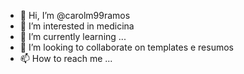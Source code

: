 - 👋 Hi, I’m @carolm99ramos
- 👀 I’m interested in medicina
- 🌱 I’m currently learning ...
- 💞️ I’m looking to collaborate on templates e resumos
- 📫 How to reach me ...

<!---
carolm99ramos/carolm99ramos is a ✨ special ✨ repository because its `README.md` (this file) appears on your GitHub profile.
You can click the Preview link to take a look at your changes.
--->
